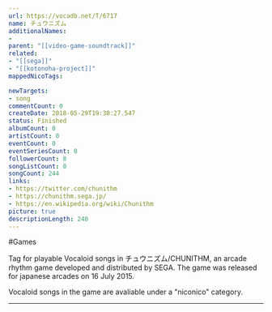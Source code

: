 ```yaml
---
url: https://vocadb.net/T/6717
name: チュウニズム
additionalNames: 
- 
parent: "[[video-game-soundtrack]]"
related:
- "[[sega]]"
- "[[kotonoha-project]]"
mappedNicoTags:

newTargets:
- song
commentCount: 0
createDate: 2018-05-29T19:30:27.547
status: Finished
albumCount: 0
artistCount: 0
eventCount: 0
eventSeriesCount: 0
followerCount: 8
songListCount: 0
songCount: 244
links: 
- https://twitter.com/chunithm
- https://chunithm.sega.jp/
- https://en.wikipedia.org/wiki/Chunithm
picture: true
descriptionLength: 240
---
```


#Games

Tag for playable Vocaloid songs in チュウニズム/CHUNITHM, an arcade rhythm game developed and distributed by SEGA. The game was released for japanese arcades on 16 July 2015. 

Vocaloid songs in the game are avaliable under a "niconico" category.

---

